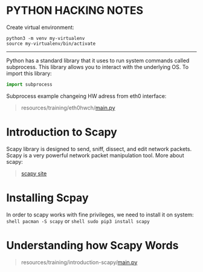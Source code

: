 # PYTHON HACKING NOTES
Create virtual environment:
```shell
python3 -m venv my-virtualenv
source my-virtualenv/bin/activate
```
---
Python has a standard library that it uses to run system commands called subprocess. This library allows you to interact with the underlying OS.
To import this library:
```python
import subprocess
```
Subprocess example changeing HW adress from eth0 interface:
>resources/training/eth0hwch/[main.py](https://github.com/badorius/python-hacking/blob/main/resources/training/eth0hwch/main.py)

# Introduction to Scapy
Scapy library is designed to send, sniff, dissect, and edit network packets. Scapy is a very powerful network packet manipulation tool. More about scapy:
>[scapy site](https://scapy.readthedocs.io/en/latest/introduction.html)

# Installing Scpay
In order to scapy works with fine privileges, we need to install it on system:
```shell pacman -S scapy```
or 
```shell sudo pip3 install scapy```

# Understanding how Scapy Words

>resources/training/introduction-scapy/[main.py](https://github.com/badorius/python-hacking/blob/main/resources/training/introduction-scapy/main.py)
